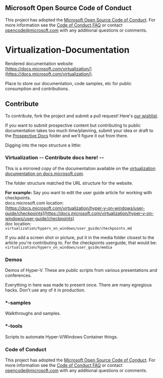 ## Microsoft Open Source Code of Conduct

This project has adopted the [Microsoft Open Source Code of Conduct](https://opensource.microsoft.com/codeofconduct/).
For more information see the [Code of Conduct FAQ](https://opensource.microsoft.com/codeofconduct/faq/) or contact [opencode@microsoft.com](mailto:opencode@microsoft.com) with any additional questions or comments.

# Virtualization-Documentation

Rendered documentation website [https://docs.microsoft.com/virtualization/](https://docs.microsoft.com/virtualization/).

Place to store our documentation, code samples, etc for public consumption and contributions.

## Contribute
To contribute, fork the project and submit a pull request!  Here's [our wishlist](./TODO.md).

If you want to submit prospective content but contributing to public documentation takes too much time/planning, submit your idea or draft to the [Prospective Docs](./prospective-docs) folder and we'll figure it out from there.

Digging into the repo structure a little:

### Virtualization -- Contribute docs here! -- 

This is a mirrored copy of the documentation available on the [virtualization documentation on docs.microsoft.com](https://docs.microsoft.com/virtualization/).

The folder structure matched the URL structure for the website.

**For example:**  Say you want to edit the user guide article for working with checkpoints.  
docs.microsoft.com location: [https://docs.microsoft.com/virtualization/hyper-v-on-windows/user-guide/checkpoints](https://docs.microsoft.com/virtualization/hyper-v-on-windows/user-guide/checkpoints)  
doc location:  
`virtualization/hyperv_on_windows/user_guide/checkpoints.md`
  
If you add a screen shot or picture, put it in the media folder closest to the article you're contributing to.  For the checkpoints userguide, that would be:  
`virtualization/hyperv_on_windows/user_guide/media`

### Demos
Demos of Hyper-V.  These are public scripts from various presentations and conferences.

Everything in here was made to present once.  There are many egregious hacks.  Don't use any of it in production.

### *-samples
Walkthroughs and samples.

### *-tools
Scripts to automate Hyper-V/Windows Container things.

### Code of Conduct

This project has adopted the [Microsoft Open Source Code of Conduct](https://opensource.microsoft.com/codeofconduct/). For more information see the [Code of Conduct FAQ](https://opensource.microsoft.com/codeofconduct/faq/) or contact [opencode@microsoft.com](mailto:opencode@microsoft.com) with any additional questions or comments.
